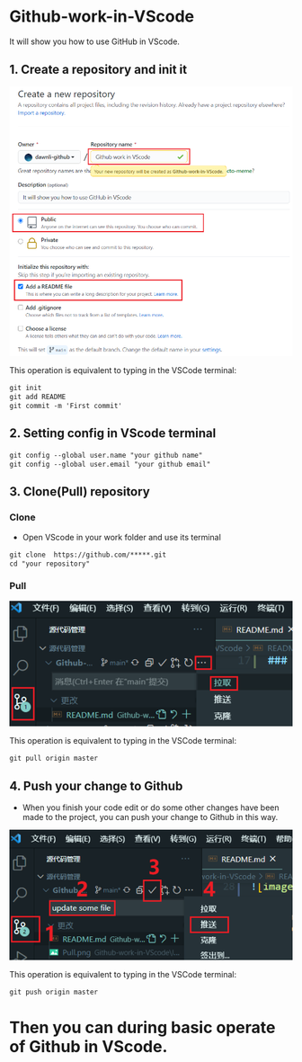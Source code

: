 # Github-work-in-VScode

It will show you how to use GitHub in VScode. 

## 1. Create a repository and init it

![image](IMG/Create&init.png)

This operation is equivalent to typing in the VSCode terminal:

```shell
git init
git add README
git commit -m 'First commit'
```

## 2. Setting config in VScode terminal

```shell
git config --global user.name "your github name" 
git config --global user.email "your github email"
```

## 3. Clone(Pull) repository
### Clone

* Open VScode in your work folder and use its terminal

```shell
git clone  https://github.com/*****.git
cd "your repository"
```

### Pull

![image](IMG/Pull.png)

This operation is equivalent to typing in the VSCode terminal:

```shell
git pull origin master
```

## 4. Push your change to Github

* When you finish your code edit or do some other changes have been made to the project, you can push your change to Github in this way. 

![image](IMG/Push.png)

This operation is equivalent to typing in the VSCode terminal:

```shell
git push origin master
```

# Then you can during basic operate of Github in VScode. 
